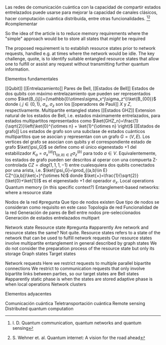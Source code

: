 Las redes de comunicación cuántica con la capacidad de compartir estados entrelazados puede usarse para mejorar la capacidad de canales clásicos, hacer computación cuántica distribuida, entre otras funcionalidades. [^1][^2] #complementar

So the idea of the article is to reduce memory requirements where the "simple" approach would be to store all states that _might_ be required

The proposed requirement is to establish resource states prior to network requests, handled e.g. at times where the network would be idle.
The key challenge, quote, is to identify suitable entangled resource states that allow one to fulfill or assist any request without transmitting further quantum information.

Elementos fundamentales

[[Qubit]]
[[Entrelazamiento]]
Pares de Bell, [[Estados de Bell]]
	Estados de dos qubits con máximo entrelazamiento que pueden ser representados como
	$\ket{B_{ij}}=(\mathbb{I}\otimes\sigma_x^j\sigma_z^i)\ket{B_{00}}$
	donde $i,j\in\{0,1\}$, $\sigma_x$, $\sigma_z$ son los [[operadores de Pauli]] $X$ y $Z$, respectivamente.
Multipartite entangled states
	[[Estados GHZ]]
		Extension natural de los estados de Bell, i.e. estados máximamente entrelazados, para estados multipartitos representados como
		$\ket{GHZ_n}=\frac{1}{\sqrt{2}}\left(\ket{0}^{\otimes n} + \ket{1}^{\otimes n}  \right)$
	[[Estados de grafo]]
		Los estados de grafo son una subclase de estados cuánticos multipartitos que se asocian y representan con un grafo $G=(V,E)$. Los vertices del grafo se asocian con qubits y el correspondiente estado de grafo $\ket{\psi_G}$ se define como el único eigenestado +1 del estabilizador  $K_a = \sigma_x^{(a)} \prod_{(a,b)\in E}\sigma_z^{(b)}$ para todo $a\in V$.
		Equivalentemente, los estados de grafo pueden ser descritos al operar con una compuerta Z-controlada $CZ=diag(1,1,1,-1)$ entre cualesquiera dos qubits conectados por una arista, i.e. $\ket{\psi_G}=\prod_{(a,b)\in E} CZ^{(a,b)}\ket{+}^{\otimes N}$ donde $\ket{+}=\frac{1}{\sqrt{2}}(\ket{0}+\ket{1})$ es el eigenestado +1 del operador $\sigma_x$.
Local operations
Quantum memory (in this specific context?)
Entanglement-based networks: where a resource state

Nodos de la red #pregunta
			Que tipo de nodos existen
			Que tipo de nodos se consideran como requisito en este caso
Topologia de red
Funcionalidad de la red
	Generación de pares de Bell entre nodos pre-seleccionados
	Generación de estados entrelazados multipart

Network state
Resource state #pregunta #apparently 
			Are network and resource states the same? Not quite. Resource states refers to a state of the network that can be used to fulfill network requests
		Our resource states involve multipartite entanglement in general described by graph states
		We do not consider the preparation process of the resource state but only its storage
	Graph states
Target states
	
Network requests
	Here we restrict requests to multiple parallel bipartite connections
	We restrict to communication requests that only involve bipartite links between parties, so our target states are Bell states
#apparently
	static phase is when the states are stored
	adaptive phase is when local operations
Network clusters


Elementos adyacentes

Comunicación cuántica
Teletransportación cuántica
Remote sensing
Distributed quantum computation

[^1]: I. D. Quantum communication, quantum networks and quantum sensing
[^2]: S. Wehner et. al. Quantum internet: A vision for the road ahead

